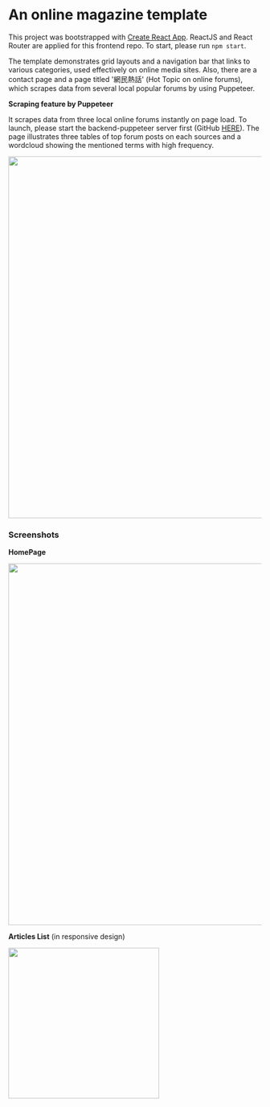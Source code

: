 # An online magazine template

This project was bootstrapped with [Create React App](https://github.com/facebook/create-react-app).
ReactJS and React Router are applied for this frontend repo. To start, please run <code>npm start</code>.

The template demonstrates grid layouts and a navigation bar that links to various categories, used effectively on online media sites. Also, there are a contact page and a page titled '網民熱話' (Hot Topic on online forums), which scrapes data from several local popular forums by using Puppeteer.

<b>Scraping feature by Puppeteer</b>

It scrapes data from three local online forums instantly on page load. To launch, please start the backend-puppeteer server first (GitHub <a href="https://github.com/Dic21/puppeteer-forum-scraper">HERE</a>). The page illustrates three tables of top forum posts on each sources and a wordcloud showing the mentioned terms with high frequency.

<img src="https://user-images.githubusercontent.com/108064133/209646926-fe7ce86d-0529-470b-bb87-118f6aea78ca.png" width="720px" />


### Screenshots

<b>HomePage</b>

<img src="https://user-images.githubusercontent.com/108064133/209639961-a3af1c1b-62dd-4c4a-8865-f55a9f967a28.png" width="720px" />

<b>Articles List</b> (in responsive design)

<img src="https://user-images.githubusercontent.com/108064133/209644296-10694dd1-176a-4cc2-9877-e420c0cc47b2.png" width="300px" />


